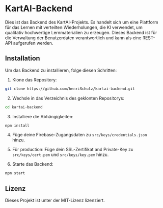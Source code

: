 # KartAI-Backend



Dies ist das Backend des KartAI-Projekts. Es handelt sich um eine Plattform für das Lernen mit verteilten Wiederholungen, die KI verwendet, um qualitativ hochwertige Lernmaterialien zu erzeugen. Dieses Backend ist für die Verwaltung der Benutzerdaten verantwortlich und kann als eine REST-API aufgerufen werden.



## Installation



Um das Backend zu installieren, folge diesen Schritten:



1. Klone das Repository:

```bash
git clone https://github.com/henriSchulz/kartai-backend.git
```



2. Wechsle in das Verzeichnis des geklonten Repositorys:

```bash
cd kartai-backend
```



3. Installiere die Abhängigkeiten:

```bash
npm install
```



4. Füge deine Firebase-Zugangsdaten zu `src/keys/credentials.json` hinzu.



5. Für production: Füge dein SSL-Zertifikat and Private-Key zu `src/keys/cert.pem` und `src/keys/key.pem` hinzu.



6. Starte das Backend:

```bash
npm start
```



## Lizenz



Dieses Projekt ist unter der MIT-Lizenz lizenziert.